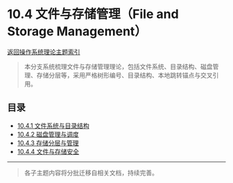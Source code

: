 # 10.4 文件与存储管理（File and Storage Management）

[返回操作系统理论主题索引](../README.md)

> 本分支系统梳理文件与存储管理理论，包括文件系统、目录结构、磁盘管理、存储分层等，采用严格树形编号、目录结构、本地跳转锚点与交叉引用。

## 目录

- [10.4.1 文件系统与目录结构](./10.4.1_File_Systems_and_Directory_Structure.md)
- [10.4.2 磁盘管理与调度](./10.4.2_Disk_Management_and_Scheduling.md)
- [10.4.3 存储分层与管理](./10.4.3_Storage_Hierarchy_and_Management.md)
- [10.4.4 文件与存储安全](./10.4.4_File_and_Storage_Security.md)

---

> 各子主题内容将分批迁移自相关文档，持续完善。
